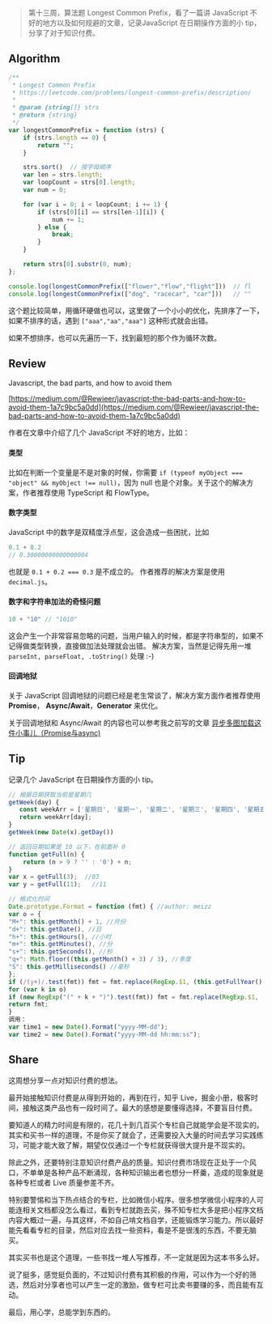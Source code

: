
> 第十三周，算法题 Longest Common Prefix，看了一篇讲 JavaScript 不好的地方以及如何规避的文章，记录JavaScript 在日期操作方面的小 tip，分享了对于知识付费。

## Algorithm

```javascript
/**
 * Longest Common Prefix
 * https://leetcode.com/problems/longest-common-prefix/description/
 * 
 * @param {string[]} strs
 * @return {string}
 */
var longestCommonPrefix = function (strs) {
    if (strs.length == 0) {
        return "";
    }

    strs.sort()  // 按字母顺序
    var len = strs.length;
    var loopCount = strs[0].length;
    var num = 0;

    for (var i = 0; i < loopCount; i += 1) {
        if (strs[0][i] == strs[len-1][i]) {
            num += 1;
        } else {
            break;
        }
    }

    return strs[0].substr(0, num);
};

console.log(longestCommonPrefix(["flower","flow","flight"]))  // fl
console.log(longestCommonPrefix(["dog", "racecar", "car"]))   // ""
```

这个题比较简单，用循环硬做也可以，这里做了一个小小的优化，先排序了一下，如果不排序的话，遇到 `["aaa","aa","aaa"]` 这种形式就会出错。

如果不想排序，也可以先遍历一下，找到最短的那个作为循环次数。

## Review

Javascript, the bad parts, and how to avoid them

[https://medium.com/@Rewieer/javascript-the-bad-parts-and-how-to-avoid-them-1a7c9bc5a0dd](https://medium.com/@Rewieer/javascript-the-bad-parts-and-how-to-avoid-them-1a7c9bc5a0dd)

作者在文章中介绍了几个 JavaScript 不好的地方，比如：

#### 类型

比如在判断一个变量是不是对象的时候，你需要 `if (typeof myObject === "object" && myObject !== null)`，因为 null 也是个对象。关于这个的解决方案，作者推荐使用 TypeScript 和 FlowType。

#### 数字类型

JavaScript 中的数字是双精度浮点型，这会造成一些困扰，比如

```javascript
0.1 + 0.2
// 0.30000000000000004
```
也就是 `0.1 + 0.2 === 0.3` 是不成立的。
作者推荐的解决方案是使用 `decimal.js`。

#### 数字和字符串加法的奇怪问题

```javascript
10 + "10" // "1010"
```
这会产生一个非常容易忽略的问题，当用户输入的时候，都是字符串型的，如果不记得做类型转换，直接做加法处理就会出错。
解决方案，当然是记得先用一堆 `parseInt, parseFloat, .toString()` 处理 :-)

#### 回调地狱

关于 JavaScript 回调地狱的问题已经是老生常谈了，解决方案方面作者推荐使用 **Promise**， **Async/Await**，**Generator** 来优化。

关于回调地狱和 Async/Await 的内容也可以参考我之前写的文章 [异步多图加载这件小事儿（Promise与async)
](http://www.imbeta.cn/yi-bu-duo-tu-jia-zai-zhe-jian-xiao-shi-er-promiseyu-async.html#yi-bu-duo-tu-jia-zai-zhe-jian-xiao-shi-er-promiseyu-async)



## Tip

记录几个 JavaScript 在日期操作方面的小 tip。

```javascript
// 根据日期获取当前是星期几
getWeek(day) {
   const weekArr = ['星期日', '星期一', '星期二', '星期三', '星期四', '星期五', '星期六'];
   return weekArr[day];
}
getWeek(new Date(x).getDay()) 

// 返回日期如果是 10 以下，在前面补 0 
function getFull(n) {
    return (n > 9 ? '' : '0') + n;
}
var x = getFull(3);  //03
var y = getFull(11);   //11

// 格式化时间
Date.prototype.Format = function (fmt) { //author: meizz
var o = {
"M+": this.getMonth() + 1, //月份
"d+": this.getDate(), //日
"h+": this.getHours(), //小时
"m+": this.getMinutes(), //分
"s+": this.getSeconds(), //秒
"q+": Math.floor((this.getMonth() + 3) / 3), //季度
"S": this.getMilliseconds() //毫秒
};
if (/(y+)/.test(fmt)) fmt = fmt.replace(RegExp.$1, (this.getFullYear() + "").substr(4 - RegExp.$1.length));
for (var k in o)
if (new RegExp("(" + k + ")").test(fmt)) fmt = fmt.replace(RegExp.$1, (RegExp.$1.length == 1) ? (o[k]) : (("00" + o[k]).substr(("" + o[k]).length)));
return fmt;
}
调用：
var time1 = new Date().Format("yyyy-MM-dd");
var time2 = new Date().Format("yyyy-MM-dd hh:mm:ss");

```

## Share

这周想分享一点对知识付费的想法。

最开始接触知识付费是从得到开始的，再到在行，知乎 Live，掘金小册，极客时间，接触这类产品也有一段时间了。最大的感想是要懂得选择，不要盲目付费。

要知道人的精力时间是有限的，花几十到几百买个专栏自己就能学会是不现实的。其实和买书一样的道理，不是你买了就会了，还需要投入大量的时间去学习实践练习，可能才能大致了解，期望仅仅通过一个专栏就获得很大提升是不现实的。

除此之外，还要特别注意知识付费产品的质量。知识付费市场现在正处于一个风口，不单单是各种产品不断涌现，各种知识输出者也想分一杯羹，造成的现象就是各种专栏或者 Live 质量参差不齐。

特别要警惕和当下热点结合的专栏，比如微信小程序。很多想学微信小程序的人可能连相关文档都没怎么看过，看到专栏就跑去买，殊不知专栏大多是把小程序文档内容大概过一遍，与其这样，不如自己啃文档自学，还能锻炼学习能力。所以最好能先看看专栏的目录，然后对应去找一些资料，看是不是很浅的东西，不要无脑买。

其实买书也是这个道理，一些书找一堆人写推荐，不一定就是因为这本书多么好。

说了挺多，感觉挺负面的，不过知识付费有其积极的作用，可以作为一个好的筛选，然后对分享者也可以产生一定的激励，做专栏可比卖书要赚的多，而且能有互动。

最后，用心学，总能学到东西的。
